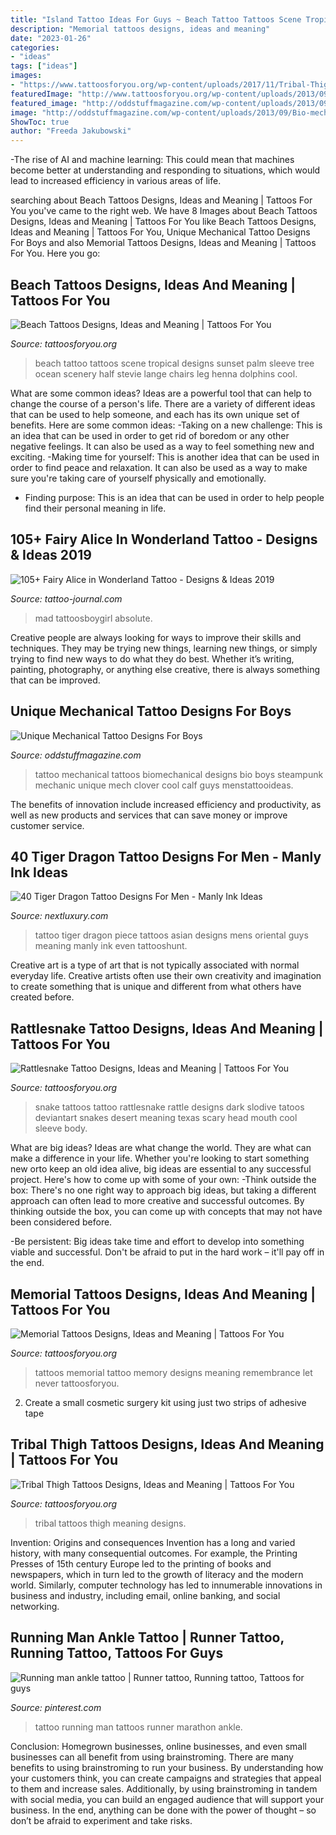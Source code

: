 ```yaml
---
title: "Island Tattoo Ideas For Guys ~ Beach Tattoo Tattoos Scene Tropical Designs Sunset Palm Sleeve Tree Ocean Scenery Half Stevie Lange Chairs Leg Henna Dolphins Cool"
description: "Memorial tattoos designs, ideas and meaning"
date: "2023-01-26"
categories:
- "ideas"
tags: ["ideas"]
images:
- "https://www.tattoosforyou.org/wp-content/uploads/2017/11/Tribal-Thigh-Tattoos-for-Women.jpg"
featuredImage: "http://www.tattoosforyou.org/wp-content/uploads/2013/09/In-Memory-of-Tattoo.jpg"
featured_image: "http://oddstuffmagazine.com/wp-content/uploads/2013/09/Bio-mechanical-Tattoo-23-532x800.jpg"
image: "http://oddstuffmagazine.com/wp-content/uploads/2013/09/Bio-mechanical-Tattoo-23-532x800.jpg"
ShowToc: true
author: "Freeda Jakubowski"
---
```



-The rise of AI and machine learning: This could mean that machines become better at understanding and responding to situations, which would lead to increased efficiency in various areas of life.

	

		
searching about Beach Tattoos Designs, Ideas and Meaning | Tattoos For You you've came to the right web. We have 8 Images about Beach Tattoos Designs, Ideas and Meaning | Tattoos For You like Beach Tattoos Designs, Ideas and Meaning | Tattoos For You, Unique Mechanical Tattoo Designs For Boys and also Memorial Tattoos Designs, Ideas and Meaning | Tattoos For You. Here you go:
		
    
## Beach Tattoos Designs, Ideas And Meaning | Tattoos For You

<img loading=lazy src="https://www.tattoosforyou.org/wp-content/uploads/2016/05/Beach-Tattoo.jpg" onerror="this.onerror=null;this.src='https://tse1.mm.bing.net/th?id=OIP.s7TC-xppPvAe54Dv2gd_mgHaMr&amp;pid=15.1';" alt="Beach Tattoos Designs, Ideas and Meaning | Tattoos For You">

_Source: tattoosforyou.org_

>beach tattoo tattoos scene tropical designs sunset palm sleeve tree ocean scenery half stevie lange chairs leg henna dolphins cool. 

	

What are some common ideas?
Ideas are a powerful tool that can help to change the course of a person's life. There are a variety of different ideas that can be used to help someone, and each has its own unique set of benefits. Here are some common ideas: 
-Taking on a new challenge: This is an idea that can be used in order to get rid of boredom or any other negative feelings. It can also be used as a way to feel something new and exciting. 
-Making time for yourself: This is another idea that can be used in order to find peace and relaxation. It can also be used as a way to make sure you're taking care of yourself physically and emotionally. 
- Finding purpose: This is an idea that can be used in order to help people find their personal meaning in life.

    
## 105+ Fairy Alice In Wonderland Tattoo - Designs &amp; Ideas 2019

<img loading=lazy src="https://tattoo-journal.com/wp-content/uploads/2016/12/Alice-in-Wonderland-Tattoo-97.jpg" onerror="this.onerror=null;this.src='https://tse2.mm.bing.net/th?id=OIP.UvmrUokVLFaUse8fozLE9gHaHa&amp;pid=15.1';" alt="105+ Fairy Alice in Wonderland Tattoo - Designs &amp; Ideas 2019">

_Source: tattoo-journal.com_

>mad tattoosboygirl absolute. 

	

Creative people are always looking for ways to improve their skills and techniques. They may be trying new things, learning new things, or simply trying to find new ways to do what they do best. Whether it’s writing, painting, photography, or anything else creative, there is always something that can be improved.

    
## Unique Mechanical Tattoo Designs For Boys

<img loading=lazy src="http://oddstuffmagazine.com/wp-content/uploads/2013/09/Bio-mechanical-Tattoo-23-532x800.jpg" onerror="this.onerror=null;this.src='https://tse3.mm.bing.net/th?id=OIP.gpp_XO8qPoD4Y_nLWlA-RQHaLI&amp;pid=15.1';" alt="Unique Mechanical Tattoo Designs For Boys">

_Source: oddstuffmagazine.com_

>tattoo mechanical tattoos biomechanical designs bio boys steampunk mechanic unique mech clover cool calf guys menstattooideas. 

	

The benefits of innovation include increased efficiency and productivity, as well as new products and services that can save money or improve customer service.

    
## 40 Tiger Dragon Tattoo Designs For Men - Manly Ink Ideas

<img loading=lazy src="http://nextluxury.com/wp-content/uploads/unique-mens-tiger-dragon-tattoos.jpg" onerror="this.onerror=null;this.src='https://tse3.mm.bing.net/th?id=OIP.LRZk3UBIe6p9M7wgVBSptQHaJ4&amp;pid=15.1';" alt="40 Tiger Dragon Tattoo Designs For Men - Manly Ink Ideas">

_Source: nextluxury.com_

>tattoo tiger dragon piece tattoos asian designs mens oriental guys meaning manly ink even tattooshunt. 

	

Creative art is a type of art that is not typically associated with normal everyday life. Creative artists often use their own creativity and imagination to create something that is unique and different from what others have created before.

    
## Rattlesnake Tattoo Designs, Ideas And Meaning | Tattoos For You

<img loading=lazy src="https://www.tattoosforyou.org/wp-content/uploads/2017/06/Rattlesnake-Tattoos.jpg" onerror="this.onerror=null;this.src='https://tse3.mm.bing.net/th?id=OIP.G6HaUM335d0La6N9iImAlwHaJ4&amp;pid=15.1';" alt="Rattlesnake Tattoo Designs, Ideas and Meaning | Tattoos For You">

_Source: tattoosforyou.org_

>snake tattoos tattoo rattlesnake rattle designs dark slodive tatoos deviantart snakes desert meaning texas scary head mouth cool sleeve body. 

	

What are big ideas?
Ideas are what change the world. They are what can make a difference in your life. Whether you're looking to start something new orto keep an old idea alive, big ideas are essential to any successful project. Here's how to come up with some of your own: 
-Think outside the box: There's no one right way to approach big ideas, but taking a different approach can often lead to more creative and successful outcomes. By thinking outside the box, you can come up with concepts that may not have been considered before. 

-Be persistent: Big ideas take time and effort to develop into something viable and successful. Don't be afraid to put in the hard work – it'll pay off in the end.

    
## Memorial Tattoos Designs, Ideas And Meaning | Tattoos For You

<img loading=lazy src="http://www.tattoosforyou.org/wp-content/uploads/2013/09/In-Memory-of-Tattoo.jpg" onerror="this.onerror=null;this.src='https://tse3.mm.bing.net/th?id=OIP.MwiH3Ztx4m-pMPYShkH9EwHaJ3&amp;pid=15.1';" alt="Memorial Tattoos Designs, Ideas and Meaning | Tattoos For You">

_Source: tattoosforyou.org_

>tattoos memorial tattoo memory designs meaning remembrance let never tattoosforyou. 

	

2. Create a small cosmetic surgery kit using just two strips of adhesive tape 

    
## Tribal Thigh Tattoos Designs, Ideas And Meaning | Tattoos For You

<img loading=lazy src="https://www.tattoosforyou.org/wp-content/uploads/2017/11/Tribal-Thigh-Tattoos-for-Women.jpg" onerror="this.onerror=null;this.src='https://tse4.mm.bing.net/th?id=OIP._P5DlXadGObudHYzRsRhQAHaJ4&amp;pid=15.1';" alt="Tribal Thigh Tattoos Designs, Ideas and Meaning | Tattoos For You">

_Source: tattoosforyou.org_

>tribal tattoos thigh meaning designs. 

	

Invention: Origins and consequences
Invention has a long and varied history, with many consequential outcomes. For example, the Printing Presses of 15th century Europe led to the printing of books and newspapers, which in turn led to the growth of literacy and the modern world. Similarly, computer technology has led to innumerable innovations in business and industry, including email, online banking, and social networking.

    
## Running Man Ankle Tattoo | Runner Tattoo, Running Tattoo, Tattoos For Guys

<img loading=lazy src="https://i.pinimg.com/736x/e8/ed/ee/e8edee5987ce16b0aa58a0f5b9351969--running-man-marathon-tattoo.jpg" onerror="this.onerror=null;this.src='https://tse4.mm.bing.net/th?id=OIP.b-aAyLZVO9rPsPkzu-0_jQHaJ6&amp;pid=15.1';" alt="Running man ankle tattoo | Runner tattoo, Running tattoo, Tattoos for guys">

_Source: pinterest.com_

>tattoo running man tattoos runner marathon ankle. 

	

Conclusion: Homegrown businesses, online businesses, and even small businesses can all benefit from using brainstroming.
There are many benefits to using brainstroming to run your business. By understanding how your customers think, you can create campaigns and strategies that appeal to them and increase sales. Additionally, by using brainstroming in tandem with social media, you can build an engaged audience that will support your business. In the end, anything can be done with the power of thought – so don’t be afraid to experiment and take risks.

